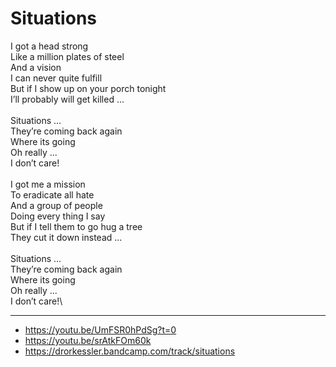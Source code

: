 # Situations

I got a head strong\
Like a million plates of steel\
And a vision\
I can never quite fulfill\
But if I show up on your porch tonight\
I’ll probably will get killed ...\
\
Situations ...\
They’re coming back again\
Where its going\
Oh really ...\
I don’t care!\
\
I got me a mission\
To eradicate all hate\
And a group of people\
Doing every thing I say\
But if I tell them to go hug a tree\
They cut it down instead ...\
\
Situations ...\
They’re coming back again\
Where its going\
Oh really ...\
I don’t care!\

---
- https://youtu.be/UmFSR0hPdSg?t=0
- https://youtu.be/srAtkFOm60k
- https://drorkessler.bandcamp.com/track/situations
